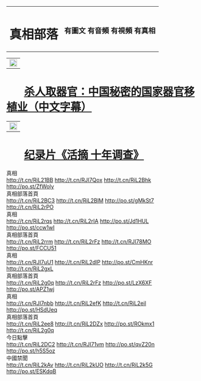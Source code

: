 <table>
<tr>

<td>
	<H1>真相部落</H1>
</td>
<td>
	<H3>有圖文 有音頻 有視頻 有真相</H3>
</td>
</tr>

</table>



<table width="100%" style="back-ground:lightblue">
   <tr>
    <td colspan="2"  align="center">
    <a href="http://827.nabiltravel.com/mp4/other/211133.mp4" target="_blank">
      <img src="organ-QR-1.jpg" width="100%"><br>
    </a>
    </td>
</table>

#        [杀人取器官：中国秘密的国家器官移植业（中文字幕）](http://827.nabiltravel.com/mp4/other/211133.mp4)


<table width="100%" style="back-ground:lightblue">
   <tr>
    <td colspan="2"  align="center">
    <a href="http://827.nabiltravel.com/mp4/zx/2016/11/oh10yearsInv.mp4" target="_blank">
      <img src="192604_medium1.png" width="100%"><br>
    </a>
    </td>
</table>

#        [纪录片《活摘 十年调查》](http://827.nabiltravel.com/mp4/zx/2016/11/oh10yearsInv.mp4)


<div class="linkbox"><div class="title">真相<div id="url">  <a href="http://t.cn/RiL21BB" target=_blank>http://t.cn/RiL21BB</a>    <a href="http://t.cn/RJI7Qox" target=_blank>http://t.cn/RJI7Qox</a>    <a href="http://t.cn/RiL2Bhk" target=_blank>http://t.cn/RiL2Bhk</a>    <a href="http://po.st/ZfWoly" target=_blank>http://po.st/ZfWoly</a>  </div></div><div class="title">真相部落首頁<div id="url">  <a href="http://t.cn/RiL2BC3" target=_blank>http://t.cn/RiL2BC3</a>    <a href="http://t.cn/RiL2BlM" target=_blank>http://t.cn/RiL2BlM</a>    <a href="http://po.st/gMkSt7" target=_blank>http://po.st/gMkSt7</a>    <a href="http://t.cn/RiL2rPO" target=_blank>http://t.cn/RiL2rPO</a>  </div></div><div class="title">真相<div id="url">  <a href="http://t.cn/RiL2rqs" target=_blank>http://t.cn/RiL2rqs</a>    <a href="http://t.cn/RiL2rIA" target=_blank>http://t.cn/RiL2rIA</a>    <a href="http://po.st/Jd1HUL" target=_blank>http://po.st/Jd1HUL</a>    <a href="http://po.st/ccw1wI" target=_blank>http://po.st/ccw1wI</a>  </div></div><div class="title">真相部落首頁<div id="url">  <a href="http://t.cn/RiL2rrm" target=_blank>http://t.cn/RiL2rrm</a>    <a href="http://t.cn/RiL2rFz" target=_blank>http://t.cn/RiL2rFz</a>    <a href="http://t.cn/RJI78MO" target=_blank>http://t.cn/RJI78MO</a>    <a href="http://po.st/FCCU51" target=_blank>http://po.st/FCCU51</a>  </div></div><div class="title">真相<div id="url">  <a href="http://t.cn/RJI7uU1" target=_blank>http://t.cn/RJI7uU1</a>    <a href="http://t.cn/RiL2dlP" target=_blank>http://t.cn/RiL2dlP</a>    <a href="http://po.st/CmHKnr" target=_blank>http://po.st/CmHKnr</a>    <a href="http://t.cn/RiL2gxL" target=_blank>http://t.cn/RiL2gxL</a>  </div></div><div class="title">真相部落首頁<div id="url">  <a href="http://t.cn/RiL2g0q" target=_blank>http://t.cn/RiL2g0q</a>    <a href="http://t.cn/RiL2rFz" target=_blank>http://t.cn/RiL2rFz</a>    <a href="http://po.st/LzX6XF" target=_blank>http://po.st/LzX6XF</a>    <a href="http://po.st/APZ1wj" target=_blank>http://po.st/APZ1wj</a>  </div></div><div class="title">真相<div id="url">  <a href="http://t.cn/RJI7nbb" target=_blank>http://t.cn/RJI7nbb</a>    <a href="http://t.cn/RiL2efK" target=_blank>http://t.cn/RiL2efK</a>    <a href="http://t.cn/RiL2eil" target=_blank>http://t.cn/RiL2eil</a>    <a href="http://po.st/HSdUeq" target=_blank>http://po.st/HSdUeq</a>  </div></div><div class="title">真相部落首頁<div id="url">  <a href="http://t.cn/RiL2ee8" target=_blank>http://t.cn/RiL2ee8</a>    <a href="http://t.cn/RiL2DZx" target=_blank>http://t.cn/RiL2DZx</a>    <a href="http://po.st/ROkmx1" target=_blank>http://po.st/ROkmx1</a>    <a href="http://t.cn/RiL2g0q" target=_blank>http://t.cn/RiL2g0q</a>  </div></div><div class="title">今日點擊<div id="url">  <a href="http://t.cn/RiL2DC2" target=_blank>http://t.cn/RiL2DC2</a>    <a href="http://t.cn/RJI71vm" target=_blank>http://t.cn/RJI71vm</a>    <a href="http://po.st/qvZ20n" target=_blank>http://po.st/qvZ20n</a>    <a href="http://po.st/h5S5oz" target=_blank>http://po.st/h5S5oz</a>  </div></div><div class="title">中國禁聞<div id="url">  <a href="http://t.cn/RiL2kAv" target=_blank>http://t.cn/RiL2kAv</a>    <a href="http://t.cn/RiL2kUO" target=_blank>http://t.cn/RiL2kUO</a>    <a href="http://t.cn/RiL2k5G" target=_blank>http://t.cn/RiL2k5G</a>    <a href="http://po.st/ESKdqB" target=_blank>http://po.st/ESKdqB</a>  </div></div></div>
